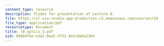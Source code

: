 ```yaml
---
content_type: resource
description: Slides for presentation of Lecture 8.
file: https://ol-ocw-studio-app-production.s3.amazonaws.com/courses/16-851-satellite-engineering-fall-2003/89884fbee3e20ea53f328a3c6b6a23b4_l8_optics_3.pdf
file_type: application/pdf
resourcetype: Document
title: l8_optics_3.pdf
uid: 89884fbe-e3e2-0ea5-3f32-8a3c6b6a23b4
---
```

